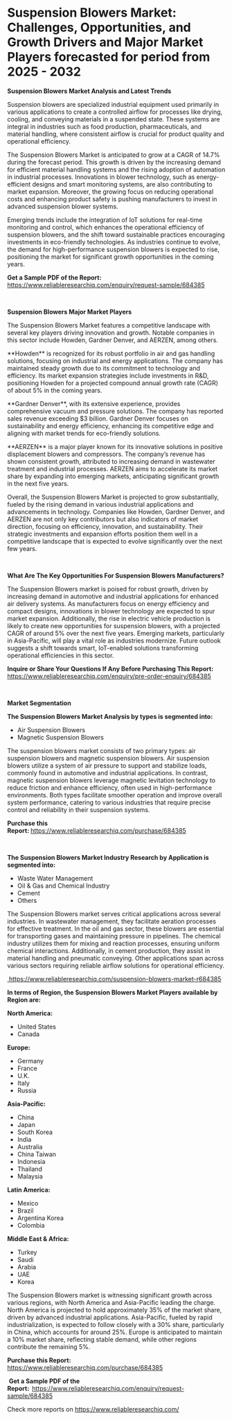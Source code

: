 <p><h1>Suspension Blowers Market: Challenges, Opportunities, and Growth Drivers and Major Market Players forecasted for period from 2025 - 2032</h1></p><p><strong>Suspension Blowers Market Analysis and Latest Trends</strong></p>
<p><p>Suspension blowers are specialized industrial equipment used primarily in various applications to create a controlled airflow for processes like drying, cooling, and conveying materials in a suspended state. These systems are integral in industries such as food production, pharmaceuticals, and material handling, where consistent airflow is crucial for product quality and operational efficiency.</p><p>The Suspension Blowers Market is anticipated to grow at a CAGR of 14.7% during the forecast period. This growth is driven by the increasing demand for efficient material handling systems and the rising adoption of automation in industrial processes. Innovations in blower technology, such as energy-efficient designs and smart monitoring systems, are also contributing to market expansion. Moreover, the growing focus on reducing operational costs and enhancing product safety is pushing manufacturers to invest in advanced suspension blower systems.</p><p>Emerging trends include the integration of IoT solutions for real-time monitoring and control, which enhances the operational efficiency of suspension blowers, and the shift toward sustainable practices encouraging investments in eco-friendly technologies. As industries continue to evolve, the demand for high-performance suspension blowers is expected to rise, positioning the market for significant growth opportunities in the coming years.</p></p>
<p><strong>Get a Sample PDF of the Report:&nbsp;</strong> <a href="https://www.reliableresearchiq.com/enquiry/request-sample/684385?utm_campaign=2713&utm_medium=2&utm_source=Github&utm_content=ia&utm_term=29032025&utm_id=suspension-blowers">https://www.reliableresearchiq.com/enquiry/request-sample/684385</a></p>
<p>&nbsp;</p>
<p><strong>Suspension Blowers Major Market Players</strong></p>
<p><p>The Suspension Blowers Market features a competitive landscape with several key players driving innovation and growth. Notable companies in this sector include Howden, Gardner Denver, and AERZEN, among others.</p><p>**Howden** is recognized for its robust portfolio in air and gas handling solutions, focusing on industrial and energy applications. The company has maintained steady growth due to its commitment to technology and efficiency. Its market expansion strategies include investments in R&D, positioning Howden for a projected compound annual growth rate (CAGR) of about 5% in the coming years.</p><p>**Gardner Denver**, with its extensive experience, provides comprehensive vacuum and pressure solutions. The company has reported sales revenue exceeding $3 billion. Gardner Denver focuses on sustainability and energy efficiency, enhancing its competitive edge and aligning with market trends for eco-friendly solutions.</p><p>**AERZEN** is a major player known for its innovative solutions in positive displacement blowers and compressors. The company’s revenue has shown consistent growth, attributed to increasing demand in wastewater treatment and industrial processes. AERZEN aims to accelerate its market share by expanding into emerging markets, anticipating significant growth in the next five years.</p><p>Overall, the Suspension Blowers Market is projected to grow substantially, fueled by the rising demand in various industrial applications and advancements in technology. Companies like Howden, Gardner Denver, and AERZEN are not only key contributors but also indicators of market direction, focusing on efficiency, innovation, and sustainability. Their strategic investments and expansion efforts position them well in a competitive landscape that is expected to evolve significantly over the next few years.</p></p>
<p>&nbsp;</p>
<p><strong>What Are The Key Opportunities For Suspension Blowers Manufacturers?</strong></p>
<p><p>The Suspension Blowers market is poised for robust growth, driven by increasing demand in automotive and industrial applications for enhanced air delivery systems. As manufacturers focus on energy efficiency and compact designs, innovations in blower technology are expected to spur market expansion. Additionally, the rise in electric vehicle production is likely to create new opportunities for suspension blowers, with a projected CAGR of around 5% over the next five years. Emerging markets, particularly in Asia-Pacific, will play a vital role as industries modernize. Future outlook suggests a shift towards smart, IoT-enabled solutions transforming operational efficiencies in this sector.</p></p>
<p><strong>Inquire or Share Your Questions If Any Before Purchasing This Report:</strong> <a href="https://www.reliableresearchiq.com/enquiry/pre-order-enquiry/684385?utm_campaign=2713&utm_medium=2&utm_source=Github&utm_content=ia&utm_term=29032025&utm_id=suspension-blowers">https://www.reliableresearchiq.com/enquiry/pre-order-enquiry/684385</a></p>
<p>&nbsp;</p>
<p><strong>Market Segmentation</strong></p>
<p><strong>The Suspension Blowers Market Analysis by types is segmented into:</strong></p>
<p><ul><li>Air Suspension Blowers</li><li>Magnetic Suspension Blowers</li></ul></p>
<p><p>The suspension blowers market consists of two primary types: air suspension blowers and magnetic suspension blowers. Air suspension blowers utilize a system of air pressure to support and stabilize loads, commonly found in automotive and industrial applications. In contrast, magnetic suspension blowers leverage magnetic levitation technology to reduce friction and enhance efficiency, often used in high-performance environments. Both types facilitate smoother operation and improve overall system performance, catering to various industries that require precise control and reliability in their suspension systems.</p></p>
<p><strong>Purchase this Report:&nbsp;</strong><a href="https://www.reliableresearchiq.com/purchase/684385?utm_campaign=2713&utm_medium=2&utm_source=Github&utm_content=ia&utm_term=29032025&utm_id=suspension-blowers">https://www.reliableresearchiq.com/purchase/684385</a></p>
<p>&nbsp;</p>
<p><strong>The Suspension Blowers Market Industry Research by Application is segmented into:</strong></p>
<p><ul><li>Waste Water Management</li><li>Oil & Gas and Chemical Industry</li><li>Cement</li><li>Others</li></ul></p>
<p><p>The Suspension Blowers market serves critical applications across several industries. In wastewater management, they facilitate aeration processes for effective treatment. In the oil and gas sector, these blowers are essential for transporting gases and maintaining pressure in pipelines. The chemical industry utilizes them for mixing and reaction processes, ensuring uniform chemical interactions. Additionally, in cement production, they assist in material handling and pneumatic conveying. Other applications span across various sectors requiring reliable airflow solutions for operational efficiency.</p></p>
<p><a href="https://www.reliableresearchiq.com/suspension-blowers-market-r684385?utm_campaign=2713&utm_medium=2&utm_source=Github&utm_content=ia&utm_term=29032025&utm_id=suspension-blowers">&nbsp;https://www.reliableresearchiq.com/suspension-blowers-market-r684385</a></p>
<p><strong>In terms of Region, the Suspension Blowers Market Players available by Region are:</strong></p>
<p>
    <p> <strong> North America: </strong>
        <ul>
            <li>United States</li>
            <li>Canada</li>
        </ul>
        </p> 
    <p> <strong> Europe: </strong>
        <ul>
            <li>Germany</li>
            <li>France</li>
            <li>U.K.</li>
            <li>Italy</li>
            <li>Russia</li>
        </ul>
        </p> 
    <p> <strong> Asia-Pacific: </strong>
        <ul>
            <li>China</li>
            <li>Japan</li>
            <li>South Korea</li>
            <li>India</li>
            <li>Australia</li>
            <li>China Taiwan</li>
            <li>Indonesia</li>
            <li>Thailand</li>
            <li>Malaysia</li>
        </ul>
        </p> 
    <p> <strong> Latin America: </strong>
        <ul>
            <li>Mexico</li>
            <li>Brazil</li>
            <li>Argentina Korea</li>
            <li>Colombia</li>
        </ul>
        </p> 
    <p> <strong> Middle East & Africa: </strong>
        <ul>
            <li>Turkey</li>
            <li>Saudi</li>
            <li>Arabia</li>
            <li>UAE</li>
            <li>Korea</li>
        </ul>
    </p>
    </p>
<p><p>The Suspension Blowers market is witnessing significant growth across various regions, with North America and Asia-Pacific leading the charge. North America is projected to hold approximately 35% of the market share, driven by advanced industrial applications. Asia-Pacific, fueled by rapid industrialization, is expected to follow closely with a 30% share, particularly in China, which accounts for around 25%. Europe is anticipated to maintain a 10% market share, reflecting stable demand, while other regions contribute the remaining 5%.</p></p>
<p><strong>Purchase this Report: </strong><a href="https://www.reliableresearchiq.com/purchase/684385?utm_campaign=2713&utm_medium=2&utm_source=Github&utm_content=ia&utm_term=29032025&utm_id=suspension-blowers">https://www.reliableresearchiq.com/purchase/684385</a></p>
<p>&nbsp;<strong>Get a Sample PDF of the Report:&nbsp;&nbsp;</strong><a href="https://www.reliableresearchiq.com/enquiry/request-sample/684385?utm_campaign=2713&utm_medium=2&utm_source=Github&utm_content=ia&utm_term=29032025&utm_id=suspension-blowers">https://www.reliableresearchiq.com/enquiry/request-sample/684385</a></p>
<p><strong></strong></p>
<p>Check more reports on <a href="https://www.reliableresearchiq.com/?utm_campaign=2713&utm_medium=2&utm_source=Github&utm_content=ia&utm_term=29032025&utm_id=suspension-blowers">https://www.reliableresearchiq.com/</a></p>